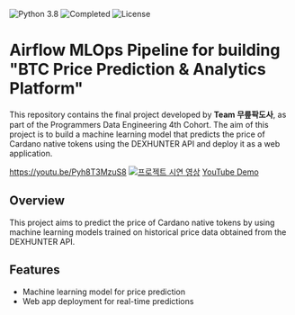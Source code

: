 
![Python 3.8](https://img.shields.io/badge/Python-3.8-blue)
![Completed](https://img.shields.io/badge/Status-Completed-green)
![License](https://img.shields.io/badge/License-All%20Rights%20Reserved-blue)
# Airflow MLOps Pipeline for building "BTC Price Prediction & Analytics Platform"

This repository contains the final project developed by **Team 무릎팍도사**, as part of the Programmers Data Engineering 4th Cohort. The aim of this project is to build a machine learning model that predicts the price of Cardano native tokens using the DEXHUNTER API and deploy it as a web application.

https://youtu.be/Pyh8T3MzuS8
[![프로젝트 시연 영상](https://img.youtube.com/vi/Pyh8T3MzuS8/0.jpg)](https://www.youtube.com/watch?v=Pyh8T3MzuS8)
[YouTube Demo](https://youtu.be/Pyh8T3MzuS8)

## Overview
This project aims to predict the price of Cardano native tokens by using machine learning models trained on historical price data obtained from the DEXHUNTER API.

## Features
- Machine learning model for price prediction
- Web app deployment for real-time predictions
